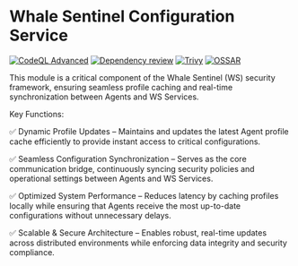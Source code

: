 # Whale Sentinel Configuration Service

[![CodeQL Advanced](https://github.com/YangYang-Research/whale-sentinel-configuration-service/actions/workflows/codeql.yml/badge.svg?branch=main)](https://github.com/YangYang-Research/whale-sentinel-configuration-service/actions/workflows/codeql.yml)
[![Dependency review](https://github.com/YangYang-Research/whale-sentinel-configuration-service/actions/workflows/dependency-review.yml/badge.svg)](https://github.com/YangYang-Research/whale-sentinel-configuration-service/actions/workflows/dependency-review.yml)
[![Trivy](https://github.com/YangYang-Research/whale-sentinel-configuration-service/actions/workflows/trivy.yml/badge.svg?branch=main)](https://github.com/YangYang-Research/whale-sentinel-configuration-service/actions/workflows/trivy.yml)
[![OSSAR](https://github.com/YangYang-Research/whale-sentinel-configuration-service/actions/workflows/ossar.yml/badge.svg?branch=main)](https://github.com/YangYang-Research/whale-sentinel-configuration-service/actions/workflows/ossar.yml)

This module is a critical component of the Whale Sentinel (WS) security framework, ensuring seamless profile caching and real-time synchronization between Agents and WS Services.

Key Functions:

✅ Dynamic Profile Updates – Maintains and updates the latest Agent profile cache efficiently to provide instant access to critical configurations.

✅ Seamless Configuration Synchronization – Serves as the core communication bridge, continuously syncing security policies and operational settings between Agents and WS Services.

✅ Optimized System Performance – Reduces latency by caching profiles locally while ensuring that Agents receive the most up-to-date configurations without unnecessary delays.

✅ Scalable & Secure Architecture – Enables robust, real-time updates across distributed environments while enforcing data integrity and security compliance.
